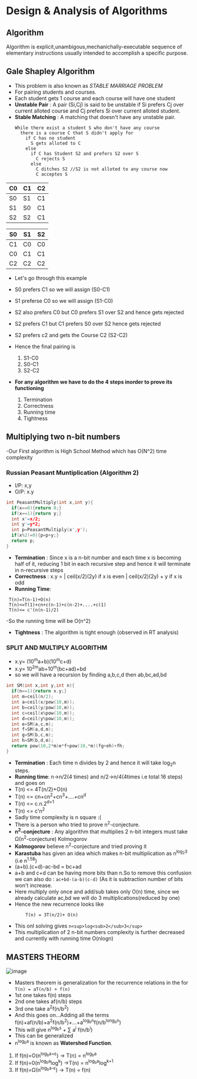 # Design & Analysis of Algorithms

## Algorithm
Algorithm is explicit,unambigous,mechanichally-executable sequence of elementary instructions usually intended to accomplish a specific purpose.

## Gale Shapley Algorithm
- This problem is also known as *STABLE MARRIAGE PROBLEM*
- For pairing students and courses.
- Each student gets 1 course and each course will have one student
- **Unstable Pair** : A pair (Si,Cj) is said to be unstable if Si prefers Cj over current alloted course and Cj prefers Si over current alloted student.
- **Stable Matching** : A matching that doesn't have any unstable pair.
  ```Pseudo Code
  While there exist a student S who don't have any course
    there is a course C that S didn't apply for
      if C has no student
        S gets alloted to C
      else
        if C has Student S2 and prefers S2 over S
          C rejects S
        else
          C ditches S2 //S2 is not alloted to any course now
          C acceptes S
  ```
| C0 | C1 | C2 |  
|----|----|----|
| S0 | S1 | C1 | 
| S1 | S0 | C1 | 
| S2 | S2 | C1 | 

| S0 | S1 | S2 |
|----|----|----|
| C1 | C0 | C0 |
| C0 | C1 | C1 |
| C2 | C2 | C2 |

- Let's go through this example
- S0 prefers C1 so we will assign (S0-C1)
- S1 preferse C0 so we will assign (S1-C0)
- S2 also prefers C0 but C0 prefers S1 over S2 and hence gets rejected
- S2 prefers C1 but C1 prefers S0 over S2 hence gets rejected
- S2 prefers c2 and gets the Course C2 (S2-C2)
- Hence the final pairing is
  1. S1-C0
  2. S0-C1
  3. S2-C2

- **For any algorithm we have to do the 4 steps inorder to prove its functioning**
  1. Termination
  2. Correctness
  3. Running time
  4. Tightness

## Multiplying two n-bit numbers
-Our First algorithm is High School Method which has O(N^2) time complexity
### Russian Peasant Muntiplication (Algorithm 2)
- I/P: x,y
- O/P: x.y
```C++
int PeasantMultiply(int x,int y){
  if(x==0){return 0;}
  if(x==1){return y;}
  int x'=x/2;
  int y'=y*2;
  int p=PeasantMultiply(x',y');
  if(x%2!=0){p=p+y;}
  return p;
}
```
- **Termination** : Since x is a n-bit number and each time x is becoming half of it, reducing 1 bit in each recursive step and hence it will terminate in n-recursive steps
- **Correctness** :
x.y = |  ceil(x/2)(2y)      if x is even
      |  ceil(x/2)(2y) + y  if x is odd
- **Running Time**: 
```
 T(n)=T(n-1)+O(n)
 T(n)<=T(1)+cn+c(n-1)+c(n-2)+....+c(1)
 T(n)<= c'(n(n-1)/2)
```
-So the running time will be O(n^2)
- **Tightness**   : The algorithm is tight enough (observed in RT analysis)

### SPLIT AND MULTIPLY ALGORITHM
- x.y= (10<sup>m</sup>a+b)(10<sup>m</sup>c+d)
- x.y= 10<sup>2m</sup>ab+10<sup>m</sup>(bc+ad)+bd
- so we will have a recursion by finding a,b,c,d then ab,bc,ad,bd
```cpp
int SM(int x,int y,int n){
  if(n==1){return x.y;}
  int m=ceil(n/2);
  int a=ceil(x/pow(10,m));
  int b=ceil(y/pow(10,m));
  int c=ceil(x%pow(10,m));
  int d=ceil(y%pow(10,m));
  int e=SM(a,c,m);
  int f=SM(a,d,m);
  int g=SM(b,c,m);
  int h=SM(b,d,m);
  return pow(10,2*m)e*f+pow(10,*m)(fg+eh)+fh;
}
```
- **Termination** : Each time n divides by 2 and hence it will take log<sub>2</sub>n steps.
- **Running time**: n->n/2(4 times) and n/2->n/4(4times i.e total 16 steps) and goes on
- T(n) <= 4T(n/2)+O(n)
- T(n) <= cn+cn<sup>2</sup>+cn<sup>3</sup>+....+cn<sup>d</sup>
- T(n) <= c.n.2<sup>d+1</sup>
- T(n) <= c'n<sup>2</sup>
- Sadly time complexity is n square :(
- There is a person who tried to prove n<sup>2</sup>-conjecture.
- **n<sup>2</sup>-conjecture** : Any algorithm that multiplies 2 n-bit integers must take &Omega;(n<sup>2</sup>-conjecture) Kolmogorov
- **Kolmogorov** believe n<sup>2</sup>-conjecture and tried proving it
- **Karastuba** has given an idea which makes n-bit multiplication as n<sup>log<sub>2</sub>3</sup> (i.e n<sup>1.58</sup>)
- (a+b).(c+d)-ac-bd = bc+ad
- a+b and c+d can be having more bits than n.So to remove this confusion we can also do : `ac+bd-(a-b)(c-d)` (As it is subtraction number of bits won't increase.
- Here multiply only once and add/sub takes only O(n) time, since we already calculate ac,bd we will do 3 multiplications(reduced by one)
- Hence the new recurrence looks like
  ```
      T(n) = 3T(n/2)+ O(n)
  ```
- This onl solving gives `n<sup>log<sub>2</sub>3</sup>`
- This multiplication of 2 n-bit numbers complexity is further decreased and currently with running time O(nlogn)

## MASTERS THEORM
  ![image](https://github.com/user-attachments/assets/4d620248-35dc-4f34-ad06-3de6a39761a6)
- Masters theorem is generalization for the recurrence relations in the for `T(n) = aT(n/b) + f(n)`
- 1st one takes f(n) steps
- 2nd one takes af(n/b) steps
- 3rd one take a<sup>2</sup>f(n/b<sup>2</sup>)
- And this goes on...Adding all the terms f(n)+af(n/b)+a<sup>2</sup>f(n/b<sup>2</sup>)+...+a<sup>log<sub>b</sub>n</sup>f(n/b<sup>long<sub>b</sub>n</sup>)
- This will give n<sup>log<sub>b</sub>s</sup> + ∑ a<sup>i</sup> f(n/b<sup>i</sup>)
- This can be generalized
- n<sup>log<sub>b</sub>a</sup> is known as **Watershed Function**.
1. If f(n)=O(n<sup>log<sub>b</sub>a+ε</sup>)  -> T(n) = n<sup>log<sub>b</sub>a</sup>      
2. If f(n)=0(n<sup>log<sub>b</sub>a</sup>log<sup>k</sup>) ->T(n) = n<sup>log<sub>b</sub>a</sup>log<sup>k+1</sup>    
3. If f(n)=&Omega;(n<sup>log<sub>b</sub>a-ε</sup>)  -> T(n) = f(n)
       













































